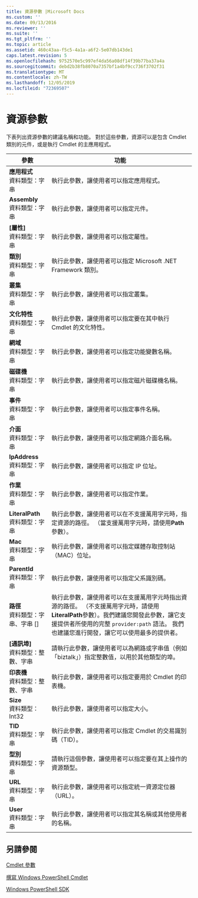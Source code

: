 ```yaml
---
title: 資源參數 |Microsoft Docs
ms.custom: ''
ms.date: 09/13/2016
ms.reviewer: ''
ms.suite: ''
ms.tgt_pltfrm: ''
ms.topic: article
ms.assetid: 460c43aa-f5c5-4a1a-a6f2-5e07db143de1
caps.latest.revision: 5
ms.openlocfilehash: 9752570e5c997ef4da56a08df14f39b77ba37a4a
ms.sourcegitcommit: debd2b38fb8070a7357bf1a4bf9cc736f3702f31
ms.translationtype: MT
ms.contentlocale: zh-TW
ms.lasthandoff: 12/05/2019
ms.locfileid: "72369507"
---
```

# <a name="resource-parameters"></a>資源參數

下表列出資源參數的建議名稱和功能。 對於這些參數，資源可以是包含 Cmdlet 類別的元件，或是執行 Cmdlet 的主應用程式。

|參數|功能|
|---|---|
|**應用程式**<br>資料類型：字串|執行此參數，讓使用者可以指定應用程式。|
|**Assembly**<br>資料類型：字串|執行此參數，讓使用者可以指定元件。|
|**[屬性]**<br>資料類型：字串|執行此參數，讓使用者可以指定屬性。|
|**類別**<br>資料類型：字串|執行此參數，讓使用者可以指定 Microsoft .NET Framework 類別。|
|**叢集**<br>資料類型：字串|執行此參數，讓使用者可以指定叢集。|
|**文化特性**<br>資料類型：字串|執行此參數，讓使用者可以指定要在其中執行 Cmdlet 的文化特性。|
|**網域**<br>資料類型：字串|執行此參數，讓使用者可以指定功能變數名稱。|
|**磁碟機**<br>資料類型：字串|執行此參數，讓使用者可以指定磁片磁碟機名稱。|
|**事件**<br>資料類型：字串|執行此參數，讓使用者可以指定事件名稱。|
|**介面**<br>資料類型：字串|執行此參數，讓使用者可以指定網路介面名稱。|
|**IpAddress**<br>資料類型：字串|執行此參數，讓使用者可以指定 IP 位址。|
|**作業**<br>資料類型：字串|執行此參數，讓使用者可以指定作業。|
|**LiteralPath**<br>資料類型：字串|執行此參數，讓使用者可以在不支援萬用字元時，指定資源的路徑。 （當支援萬用字元時，請使用**Path**參數）。|
|**Mac**<br>資料類型：字串|執行此參數，讓使用者可以指定媒體存取控制站（MAC）位址。|
|**ParentId**<br>資料類型：字串|執行此參數，讓使用者可以指定父系識別碼。|
|**路徑**<br>資料類型：字串、字串 []|執行此參數，讓使用者可以在支援萬用字元時指出資源的路徑。 （不支援萬用字元時，請使用**LiteralPath**參數）。我們建議您開發此參數，讓它支援提供者所使用的完整 `provider:path` 語法。 我們也建議您進行開發，讓它可以使用最多的提供者。|
|**[通訊埠]**<br>資料類型：整數、字串|請執行此參數，讓使用者可以為網路或字串值（例如「biztalk」）指定整數值，以用於其他類型的埠。|
|**印表機**<br>資料類型：整數、字串|執行此參數，讓使用者可以指定要用於 Cmdlet 的印表機。|
|**Size**<br>資料類型： Int32|執行此參數，讓使用者可以指定大小。|
|**TID**<br>資料類型：字串|執行此參數，讓使用者可以指定 Cmdlet 的交易識別碼（TID）。|
|**型別**<br>資料類型：字串|請執行這個參數，讓使用者可以指定要在其上操作的資源類型。|
|**URL**<br>資料類型：字串|執行此參數，讓使用者可以指定統一資源定位器（URL）。|
|**User**<br>資料類型：字串|執行此參數，讓使用者可以指定其名稱或其他使用者的名稱。|

## <a name="see-also"></a>另請參閱

[Cmdlet 參數](./cmdlet-parameters.md)

[撰寫 Windows PowerShell Cmdlet](./writing-a-windows-powershell-cmdlet.md)

[Windows PowerShell SDK](../windows-powershell-reference.md)
